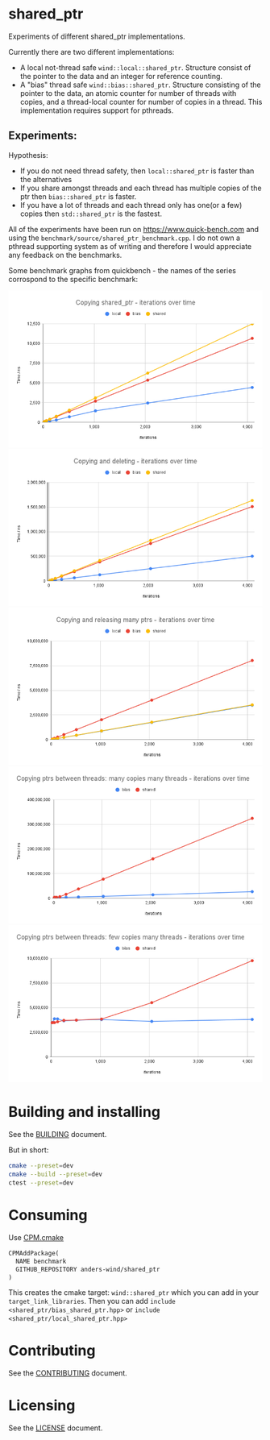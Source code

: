 # shared_ptr

Experiments of different shared_ptr implementations. 

Currently there are two different implementations:

- A local not-thread safe `wind::local::shared_ptr`. Structure consist of the pointer to the data and an integer for reference counting.
- A "bias" thread safe `wind::bias::shared_ptr`. Structure consisting of the pointer to the data, an atomic counter for number of threads with copies, and a thread-local counter for number of copies in a thread. This implementation requires support for pthreads.


## Experiments:

Hypothesis:

- If you do not need thread safety, then `local::shared_ptr` is faster than the alternatives
- If you share amongst threads and each thread has multiple copies of the ptr then `bias::shared_ptr` is faster.
- If you have a lot of threads and each thread only has one(or a few) copies then `std::shared_ptr` is the fastest. 


All of the experiments have been run on https://www.quick-bench.com and using the `benchmark/source/shared_ptr_benchmark.cpp`. I do not own a pthread supporting system as of writing and therefore I would appreciate any feedback on the benchmarks.

Some benchmark graphs from quickbench - the names of the series corrospond to the specific benchmark:

![](assets/copying.png)
![](assets/copy_and_release.png)
![](assets/copy_and_release_many.png)
![](assets/copy_back_and_forth_between_threads_many_threads_many_copies.png)
![](assets/copy_back_and_forth_between_threads_many_threads_few_copies.png)

# Building and installing

See the [BUILDING](BUILDING.md) document.

But in short:
```sh
cmake --preset=dev
cmake --build --preset=dev
ctest --preset=dev
```

# Consuming

Use [CPM.cmake](https://github.com/cpm-cmake/CPM.cmake)

```
CPMAddPackage(
  NAME benchmark
  GITHUB_REPOSITORY anders-wind/shared_ptr
)
```
This creates the cmake target: `wind::shared_ptr` which you can add in your `target_link_libraries`. Then you can add `include <shared_ptr/bias_shared_ptr.hpp>` or `include <shared_ptr/local_shared_ptr.hpp>`

# Contributing

See the [CONTRIBUTING](CONTRIBUTING.md) document.

# Licensing

See the [LICENSE](LICENSE) document.

